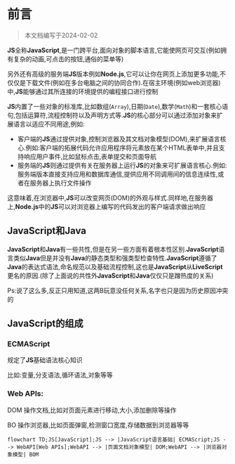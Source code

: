 # 前言

> 本文档编写于2024-02-02

**JS**全称**JavaScript**,是一门跨平台,面向对象的脚本语言,它能使网页可交互(例如拥有复杂的动画,可点击的按钮,通俗的菜单等)

另外还有高级的服务端**JS**版本例如**Node.js**,它可以让你在网页上添加更多功能,不仅仅是下载文件(例如在多台电脑之间的协同合作).在宿主环境(例如web浏览器)中,**JS**能够通过其所连接的环境提供的编程接口进行控制

**JS**内置了一些对象的标准库,比如数组(`Array`),日期(`Date`),数学(`Math`)和一套核心语句,包括运算符,流程控制符以及声明方式等.**JS**的核心部分可以通过添加对象来扩展语言以适应不同用途,例如:

* 客户端的**JS**通过提供对象,控制浏览器及其文档对象模型(DOM),来扩展语言核心.例如:客户端的拓展代码允许应用程序将元素放在某个HTML表单中,并且支持响应用户事件,比如鼠标点击,表单提交和页面导航
* 服务端的**JS**则通过提供有关在服务器上运行**JS**的对象来可扩展语言核心.例如:服务端版本直接支持应用和数据库通信,提供应用不同调用间的信息连续性,或者在服务器上执行文件操作

这意味着,在浏览器中,**JS**可以改变网页(DOM)的外观与样式.同样地,在服务器上,**Node.js**中的**JS**可以对浏览器上编写的代码发出的客户端请求做出响应

## JavaScript和Java

**JavaScript**和**Java**有一些共性,但是在另一些方面有着根本性区别.**JavaScript**语言类似**Java**但是并没有**Java**的静态类型和强类型检查特性.**JavaScript**遵循了**Java**的表达式语法,命名规范以及基础流程控制,这也是**JavaScript**从**LiveScript**更名的原因.(除了上面说的共性外**JavaScript**和**Java**仅仅只是蹭热度的关系)

Ps:说了这么多,反正只用知道,这两B玩意没任何关系,名字也只是因为历史原因冲突的

## JavaScript的组成

### ECMAScript

规定了**JS**基础语法核心知识

比如:变量,分支语法,循环语法,对象等等

### Web APIs:

DOM 操作文档,比如对页面元素进行移动,大小,添加删除等操作

BO 操作浏览器,比如页面弹窗,检测窗口宽度,存储数据到浏览器等等

```mermaid
flowchart TD;JS[JavaScript];JS --> |JavaScript语言基础| ECMAScript;JS --> WebAPI[Web APIs];WebAPI --> |页面文档对象模型| DOM;WebAPI --> |浏览器对象模型| BOM
```
